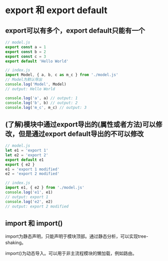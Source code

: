 # export 和 export default

## export可以有多个，export default只能有一个

```js
// model.js
export const a = 1
export const b = 2
export const c = 3
export default 'Hello World'

// index.js
import Model, { a, b, c as m_c } from './model.js' 
// Model为默认导出
console.log('Model', Model) 
// output: Hello World

console.log('a', a) // output: 1
console.log('b', b) // output: 2
console.log('m_c', m_c) // output: 3
```

## (了解)模块中通过export导出的(属性或者方法)可以修改，但是通过export default导出的不可以修改
```js
// model.js
let e1 = 'export 1'
let e2 = 'export 2'
export default e1
export { e2 }
e1 = 'export 1 modified'
e2 = 'export 2 modified'

// index.js
import e1, { e2 } from './model.js'
console.log('e1', e1)
// output: export 1
console.log('e2', e2)
// output: export 2 modified
```

## import 和 import()
import为静态声明，只能声明于模块顶部。通过静态分析，可以实现tree-shaking。

import()为动态导入。可以用于非主流程模块的懒加载，例如路由。

